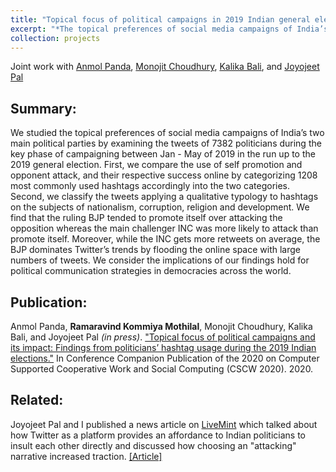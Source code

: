 ```yaml
---
title: "Topical focus of political campaigns in 2019 Indian general elections and its impact"
excerpt: "*The topical preferences of social media campaigns of India’s two main political parties in 2019*<br/><img src='/images/rsz_topical-analysis.png'>" 
collection: projects
---
```


Joint work with [Anmol Panda](https://anmolpanda.github.io/), [Monojit Choudhury](https://www.microsoft.com/en-us/research/people/monojitc/), [Kalika Bali](https://www.microsoft.com/en-us/research/people/kalikab/), and [Joyojeet Pal](http://joyojeet.people.si.umich.edu/)
## Summary:
We studied the topical preferences of social media campaigns of India’s two main political parties by examining
the tweets of 7382 politicians during the key phase of campaigning between Jan - May of 2019 in the run up to
the 2019 general election. First, we compare the use of self promotion and opponent attack, and their respective
success online by categorizing 1208 most commonly used hashtags accordingly into the two categories. Second,
we classify the tweets applying a qualitative typology to hashtags on the subjects of nationalism, corruption,
religion and development. We find that the ruling BJP tended to promote itself over attacking the opposition
whereas the main challenger INC was more likely to attack than promote itself. Moreover, while the INC
gets more retweets on average, the BJP dominates Twitter’s trends by flooding the online space with large
numbers of tweets. We consider the implications of our findings hold for political communication strategies
in democracies across the world.

## Publication:
Anmol Panda, __Ramaravind Kommiya Mothilal__, Monojit Choudhury, Kalika Bali, and Joyojeet Pal *(in press)*. ["Topical focus of political campaigns and its impact: Findings from politicians’ hashtag usage during the 2019 Indian elections."]() In Conference Companion Publication of the 2020 on Computer Supported Cooperative Work and Social Computing (CSCW 2020). 2020.

## Related:
Joyojeet Pal and I published a news article on [LiveMint](https://www.livemint.com/) which talked about how Twitter as a platform provides an affordance to Indian politicians to insult each other directly and discussed how choosing an "attacking" narrative increased traction.
[[Article]](https://www.livemint.com/elections/lok-sabha-elections/elections-2019-what-tweet-for-tat-tells-you-about-rahul-gandhi-1556058743723.html)
